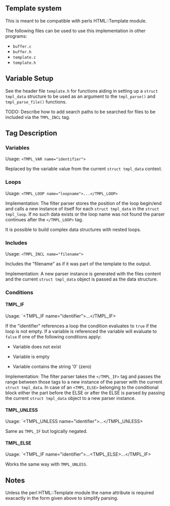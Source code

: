 ## Template system

This is meant to be compatible with perls HTML::Template module.

The following files can be used to use this implementation in other
programs:

* `buffer.c`
* `buffer.h`
* `template.c`
* `template.h`

## Variable Setup

See the header file `template.h` for functions aiding in setting up
a `struct tmpl_data` structure to be used as an argument to the
`tmpl_parse()`  and `tmpl_parse_file()` functions.

TODO: Describe how to add search paths to be searched for files to be
included via the `TMPL_INCL` tag.

## Tag Description

### Variables

Usage: `<TMPL_VAR name="identifier">`

Replaced by the variable value from the current `struct tmpl_data` context.

### Loops

Usage: `<TMPL_LOOP name="loopname">...</TMPL_LOOP>`

Implementation: The filter parser stores the position of the loop begin/end
and calls a new instance of itself for each `struct tmpl_data` in the
`struct tmpl_loop`. If no such data exists or the loop name was not found
the parser continues after the `</TMPL_LOOP>` tag.

It is possible to build complex data structures with nested loops.

### Includes

Usage: `<TMPL_INCL name="filename">`

Includes the "filename" as if it was part of the template to the output.

Implementation: A new parser instance is generated with the files content
and the current `struct tmpl_data` object is passed as the data structure.

### Conditions

#### TMPL_IF

Usage: `<TMPL_IF name="identifier">...</TMPL_IF>

If the "identifier" references a loop the condition evaluates to `true` if
the loop is not empty. If a variable is referenced the variable will evaluate
to `false` if one of the following conditions apply:

- Variable does not exist

- Variable is empty

- Variable contains the string '0' (zero)

Implementation: The filter parser takes the `</TMPL_IF>` tag and
passes the range between those tags to a new instance of the parser with
the current `struct tmpl_data`. In case of an `<TMPL_ELSE>` belonging to
the conditional block either the part before the ELSE or after the ELSE
is parsed by passing the current `struct tmpl_data` object to a new
parser instance.

#### TMPL_UNLESS

Usage: `<TMPL_UNLESS name="identifier">...</TMPL_UNLESS>

Same as `TMPL_IF` but logically negated.

#### TMPL_ELSE

Usage: `<TMPL_IF name="identifier">...<TMPL_ELSE>...</TMPL_IF>

Works the same way with `TMPL_UNLESS`.

## Notes

Unless the perl HTML::Template module the name attribute is required exacactly
in the form given above to simplify parsing.

